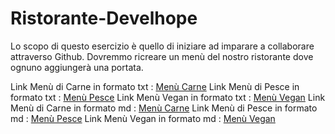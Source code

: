 # Ristorante-Develhope
Lo scopo di questo esercizio è quello di iniziare ad imparare a collaborare attraverso Github. 
Dovremmo ricreare un menù del nostro ristorante dove ognuno aggiungerà una portata.

Link Menù di Carne in formato txt : [Menù Carne](https://etc/)
Link Menù di Pesce in formato txt : [Menù Pesce](https://etc/)
Link Menù Vegan in formato txt : [Menù Vegan](https://etc/)
Link Menù di Carne in formato md : [Menù Carne](https://etc/)
Link Menù di Pesce in formato md : [Menù Pesce](https://etc/)
Link Menù Vegan in formato md : [Menù Vegan](https://etc/)

